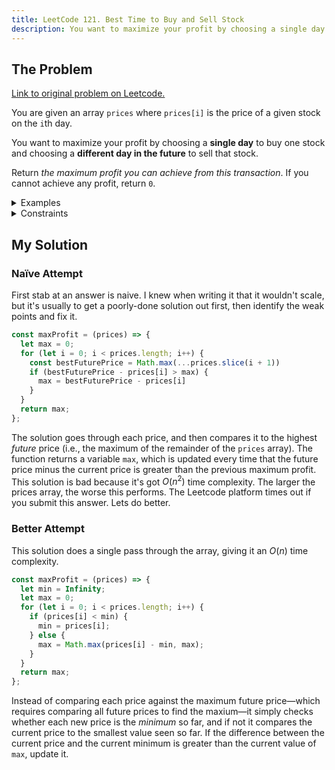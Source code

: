 ```yaml
---
title: LeetCode 121. Best Time to Buy and Sell Stock
description: You want to maximize your profit by choosing a single day to buy one stock and choosing a different day in the future to sell that stock.
---
```


## The Problem

[Link to original problem on Leetcode.](https://leetcode.com/problems/best-time-to-buy-and-sell-stock/)

You are given an array `prices` where `prices[i]` is the price of a given stock on the `i`th day.

You want to maximize your profit by choosing a **single day** to buy one stock and choosing a **different day in the future** to sell that stock.

Return *the maximum profit you can achieve from this transaction*. If you cannot achieve any profit, return `0`.

<details>
<summary>Examples</summary>

Example 1:

```
Input: prices = [7,1,5,3,6,4]
Output: 5
Explanation: Buy on day 2 (price = 1) and sell on day 5 (price = 6), profit = 6-1 = 5.
Note that buying on day 2 and selling on day 1 is not allowed because you must buy before you sell.
```

Example 2:

```
Input: prices = [7,6,4,3,1]
Output: 0
Explanation: In this case, no transactions are done and the max profit = 0.
```
</details>

<details>
<summary>Constraints</summary>

- 1 <= `prices.length` <= 10<sup>5</sup>
- 0 <= `prices[i]` <= 10<sup>4</sup>
</details>

## My Solution

### Naïve Attempt

First stab at an answer is naive. I knew when writing it that it wouldn't scale, but it's usually to get a poorly-done solution out first, then identify the weak points and fix it.

```javascript
const maxProfit = (prices) => {
  let max = 0;
  for (let i = 0; i < prices.length; i++) {
    const bestFuturePrice = Math.max(...prices.slice(i + 1))
    if (bestFuturePrice - prices[i] > max) {
      max = bestFuturePrice - prices[i]
    }
  }
  return max;
};
```

The solution goes through each price, and then compares it to the highest _future_ price (i.e., the maximum of the remainder of the `prices` array). The function returns a variable `max`, which is updated every time that the future price minus the current price is greater than the previous maximum profit. This solution is bad because it's got $O(n{^2})$ time complexity. The larger the prices array, the worse this performs. The Leetcode platform times out if you submit this answer. Lets do better.

### Better Attempt

This solution does a single pass through the array, giving it an $O(n)$ time complexity.

```javascript
const maxProfit = (prices) => {
  let min = Infinity;
  let max = 0;
  for (let i = 0; i < prices.length; i++) {
    if (prices[i] < min) {
      min = prices[i];
    } else {
      max = Math.max(prices[i] - min, max);
    }
  }
  return max;
};
```

Instead of comparing each price against the maximum future price—which requires comparing all future prices to find the maxium—it simply checks whether each new price is the _minimum_ so far, and if not it compares the current price to the smallest value seen so far. If the difference between the current price and the current minimum is greater than the current value of `max`, update it.